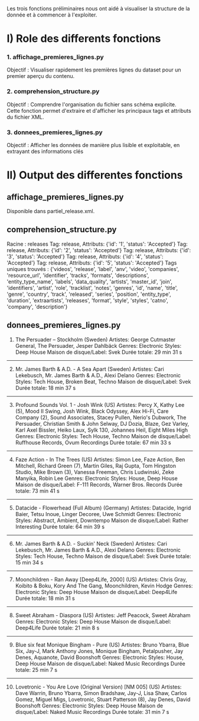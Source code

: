 Les trois fonctions préliminaires nous ont aidé à visualiser la structure de la donnée et à commencer à l'exploiter.

# I) Role des differents fonctions 

### 1. affichage_premieres_lignes.py  
Objectif : Visualiser rapidement les premières lignes du dataset pour un premier aperçu du contenu.  

### 2. comprehension_structure.py  
Objectif : Comprendre l'organisation du fichier sans schéma explicite.  
Cette fonction permet d'extraire et d'afficher les principaux tags et attributs du fichier XML.  

### 3. donnees_premieres_lignes.py  
Objectif : Afficher les données de manière plus lisible et exploitable, en extrayant des informations clés

# II) Output des differentes fonctions

## affichage_premieres_lignes.py
Disponible dans partiel_release.xml.

## comprehension_structure.py
Racine : releases
Tag: release, Attributs: {'id': '1', 'status': 'Accepted'}
Tag: release, Attributs: {'id': '2', 'status': 'Accepted'}
Tag: release, Attributs: {'id': '3', 'status': 'Accepted'}
Tag: release, Attributs: {'id': '4', 'status': 'Accepted'}
Tag: release, Attributs: {'id': '5', 'status': 'Accepted'}
Tags uniques trouvés : {'videos', 'release', 'label', 'anv', 'video', 'companies', 'resource_url', 'identifier', 'tracks', 'formats', 'descriptions', 'entity_type_name', 'labels', 'data_quality', 'artists', 'master_id', 'join', 'identifiers', 'artist', 'role', 'tracklist', 'notes', 'genres', 'id', 'name', 'title', 'genre', 'country', 'track', 'released', 'series', 'position', 'entity_type', 'duration', 'extraartists', 'releases', 'format', 'style', 'styles', 'catno', 'company', 'description'}

## donnees_premieres_lignes.py

1. The Persuader – Stockholm (Sweden)
   Artistes: George Cutmaster General, The Persuader, Jesper Dahlbäck
   Genres: Electronic
   Styles: Deep House
   Maison de disque/Label: Svek
   Durée totale: 29 min 31 s
--------------------------------------------------------------------------------
2. Mr. James Barth & A.D. - A Sea Apart (Sweden)
   Artistes: Cari Lekebusch, Mr. James Barth & A.D., Alexi Delano
   Genres: Electronic
   Styles: Tech House, Broken Beat, Techno
   Maison de disque/Label: Svek
   Durée totale: 18 min 37 s
--------------------------------------------------------------------------------
3. Profound Sounds Vol. 1 - Josh Wink (US)
   Artistes: Percy X, Kathy Lee (5), Mood II Swing, Josh Wink, Black Odyssey, Alex Hi-Fi, Care Company (2), Sound Associates, Stacey Pullen, Nerio's Dubwork, The Persuader, Christian Smith & John Selway, DJ Dozia, Blaze, Gez Varley, Karl Axel Bissler, Heiko Laux, Sylk 130, Johannes Heil, Eight Miles High
   Genres: Electronic
   Styles: Tech House, Techno
   Maison de disque/Label: Ruffhouse Records, Ovum Recordings
   Durée totale: 67 min 33 s
--------------------------------------------------------------------------------
4. Faze Action - In The Trees (US)
   Artistes: Simon Lee, Faze Action, Ben Mitchell, Richard Green (7), Martin Giles, Raj Gupta, Tom Hingston Studio, Mike Brown (3), Vanessa Freeman, Chris Ludwinski, Zeke Manyika, Robin Lee
   Genres: Electronic
   Styles: House, Deep House
   Maison de disque/Label: F-111 Records, Warner Bros. Records
   Durée totale: 73 min 41 s
--------------------------------------------------------------------------------
5. Datacide - Flowerhead (Full Album) (Germany)
   Artistes: Datacide, Ingrid Baier, Tetsu Inoue, Linger Decoree, Uwe Schmidt
   Genres: Electronic
   Styles: Abstract, Ambient, Downtempo
   Maison de disque/Label: Rather Interesting
   Durée totale: 64 min 39 s
--------------------------------------------------------------------------------
6. Mr. James Barth & A.D. ‎- Suckin' Neck (Sweden)
   Artistes: Cari Lekebusch, Mr. James Barth & A.D., Alexi Delano
   Genres: Electronic
   Styles: Tech House, Techno
   Maison de disque/Label: Svek
   Durée totale: 15 min 34 s
--------------------------------------------------------------------------------
7. Moonchildren - Ran Away [Deep4Life, 2000] (US)
   Artistes: Chris Gray, Koibito & Boku, Kory And The Gang, Moonchildren, Kevin Hodge
   Genres: Electronic
   Styles: Deep House
   Maison de disque/Label: Deep4Life
   Durée totale: 18 min 31 s
--------------------------------------------------------------------------------
8. Sweet Abraham  -  Diaspora (US)
   Artistes: Jeff Peacock, Sweet Abraham
   Genres: Electronic
   Styles: Deep House
   Maison de disque/Label: Deep4Life
   Durée totale: 21 min 8 s
--------------------------------------------------------------------------------
9. Blue six feat Monique Bingham - Pure (US)
   Artistes: Bruno Ybarra, Blue Six, Jay-J, Mark Anthony Jones, Monique Bingham, Petalpusher, Jay Denes, Aquanote, David Boonshoft
   Genres: Electronic
   Styles: House, Deep House
   Maison de disque/Label: Naked Music Recordings
   Durée totale: 25 min 7 s
--------------------------------------------------------------------------------
10. Lovetronic - You Are Love (Original Version) [NM 005] (US)
   Artistes: Dave Warrin, Bruno Ybarra, Simon Bradshaw, Jay-J, Lisa Shaw, Carlos Gomez, Miguel Migs, Lovetronic, Stuart Patterson (8), Jay Denes, David Boonshoft
   Genres: Electronic
   Styles: Deep House
   Maison de disque/Label: Naked Music Recordings
   Durée totale: 31 min 7 s

